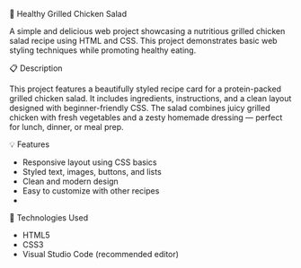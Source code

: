 🥗 Healthy Grilled Chicken Salad

A simple and delicious web project showcasing a nutritious grilled chicken salad recipe using HTML and CSS. This project demonstrates basic web styling techniques while promoting healthy eating.

📋 Description

This project features a beautifully styled recipe card for a protein-packed grilled chicken salad. It includes ingredients, instructions, and a clean layout designed with beginner-friendly CSS. The salad combines juicy grilled chicken with fresh vegetables and a zesty homemade dressing — perfect for lunch, dinner, or meal prep.

💡 Features

- Responsive layout using CSS basics
- Styled text, images, buttons, and lists
- Clean and modern design
- Easy to customize with other recipes
- 
🧪 Technologies Used

- HTML5
- CSS3
- Visual Studio Code (recommended editor)

